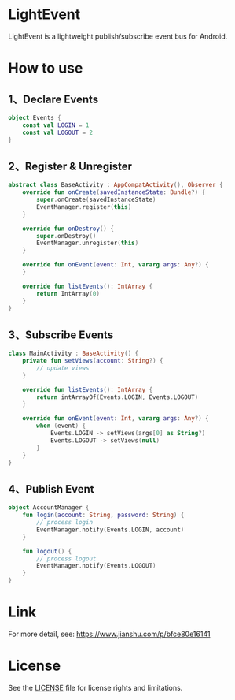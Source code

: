 # LightEvent


LightEvent is a lightweight publish/subscribe event bus for Android.


# How to use

## 1、Declare Events
```kotlin
object Events {
    const val LOGIN = 1
    const val LOGOUT = 2
}
```

## 2、Register & Unregister
```kotlin
abstract class BaseActivity : AppCompatActivity(), Observer {
    override fun onCreate(savedInstanceState: Bundle?) {
        super.onCreate(savedInstanceState)
        EventManager.register(this)
    }

    override fun onDestroy() {
        super.onDestroy()
        EventManager.unregister(this)
    }

    override fun onEvent(event: Int, vararg args: Any?) {
    }

    override fun listEvents(): IntArray {
        return IntArray(0)
    }
}
```

## 3、Subscribe Events
```kotlin
class MainActivity : BaseActivity() {
    private fun setViews(account: String?) {
        // update views
    }

    override fun listEvents(): IntArray {
        return intArrayOf(Events.LOGIN, Events.LOGOUT)
    }

    override fun onEvent(event: Int, vararg args: Any?) {
        when (event) {
            Events.LOGIN -> setViews(args[0] as String?)
            Events.LOGOUT -> setViews(null)
        }
    }
}
```

## 4、Publish Event
```kotlin
object AccountManager {
    fun login(account: String, password: String) {
        // process login
        EventManager.notify(Events.LOGIN, account)
    }

    fun logout() {
        // process logout
        EventManager.notify(Events.LOGOUT)
    }
}
```


# Link
For more detail, see:
https://www.jianshu.com/p/bfce80e16141

# License
See the [LICENSE](LICENSE.md) file for license rights and limitations.

